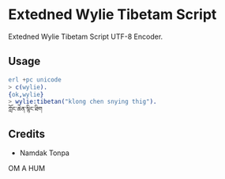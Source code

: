 Extedned Wylie Tibetam Script
=============================

Extedned Wylie Tibetam Script UTF-8 Encoder.

Usage
-----

```erlang
erl +pc unicode
> c(wylie).
{ok,wylie}
> wylie:tibetan("klong chen snying thig").
ཀློང་ཆེན་སྙིང་ཐིག
```

Credits
-------

* Namdak Tonpa

OM A HUM
